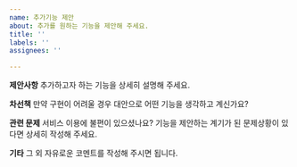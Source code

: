 ```yaml
---
name: 추가기능 제안
about: 추가를 원하는 기능을 제안해 주세요.
title: ''
labels: ''
assignees: ''

---
```


**제안사항**
추가하고자 하는 기능을 상세히 설명해 주세요.

**차선책**
만약 구현이 어려울 경우 대안으로 어떤 기능을 생각하고 계신가요?

**관련 문제**
서비스 이용에 불편이 있으셨나요? 기능을 제안하는 계기가 된 문제상황이 있다면 상세히 작성해 주세요.

**기타**
그 외 자유로운 코멘트를 작성해 주시면 됩니다.
